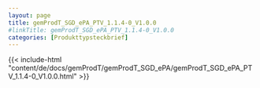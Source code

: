 ```yaml
---
layout: page
title: gemProdT_SGD_ePA_PTV_1.1.4-0_V1.0.0
#linkTitle: gemProdT_SGD_ePA_PTV_1.1.4-0_V1.0.0
categories: [Produkttypsteckbrief]
---
```

{{< include-html "content/de/docs/gemProdT/gemProdT_SGD_ePA/gemProdT_SGD_ePA_PTV_1.1.4-0_V1.0.0.html" >}}